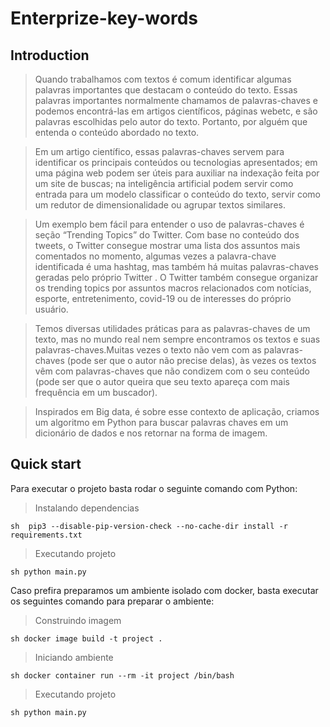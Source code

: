 # Enterprize-key-words

## Introduction

>Quando trabalhamos com textos é comum identificar algumas palavras importantes que destacam o conteúdo do texto. Essas palavras importantes normalmente chamamos de palavras-chaves e podemos encontrá-las  em artigos científicos, páginas webetc, e são palavras escolhidas pelo autor do texto. Portanto, por alguém que entenda o conteúdo abordado no  texto.

>Em um artigo científico, essas palavras-chaves servem para identificar os principais conteúdos ou tecnologias apresentados; em uma página web podem ser úteis para auxiliar na indexação feita por um site de buscas; na inteligência artificial podem servir como entrada para um modelo classificar o conteúdo do texto, servir como um redutor de dimensionalidade ou agrupar textos similares.

>Um exemplo bem fácil para entender  o uso de palavras-chaves é seção “Trending Topics” do Twitter. Com base no conteúdo dos tweets, o Twitter consegue mostrar uma lista dos assuntos mais comentados no momento, algumas vezes a palavra-chave identificada é uma hashtag, mas também há muitas palavras-chaves geradas pelo próprio Twitter . O Twitter também consegue organizar os trending topics por assuntos macros relacionados com notícias, esporte, entretenimento, covid-19 ou de interesses do próprio usuário.

>Temos diversas utilidades práticas para as palavras-chaves de um texto, mas no mundo real nem sempre encontramos os textos e suas palavras-chaves.Muitas vezes o texto não vem com as palavras-chaves (pode ser que o autor não precise delas), às vezes os textos vêm com palavras-chaves que não condizem com o seu conteúdo (pode ser que o autor queira que seu texto apareça com mais frequência em um buscador).

>Inspirados em Big data, é sobre esse contexto de aplicação, criamos um algoritmo em Python para buscar palavras chaves em um dicionário de dados e nos retornar na forma de imagem.

## Quick start

Para executar o projeto basta rodar o seguinte comando com Python:

> Instalando dependencias

`sh  pip3 --disable-pip-version-check --no-cache-dir install -r requirements.txt`

> Executando projeto

`sh python main.py`

Caso prefira preparamos um ambiente isolado com docker, basta executar os seguintes comando para preparar o ambiente:

> Construindo imagem

`sh docker image build -t project .`

> Iniciando ambiente

`sh docker container run --rm -it project /bin/bash`

> Executando projeto

`sh python main.py`

>